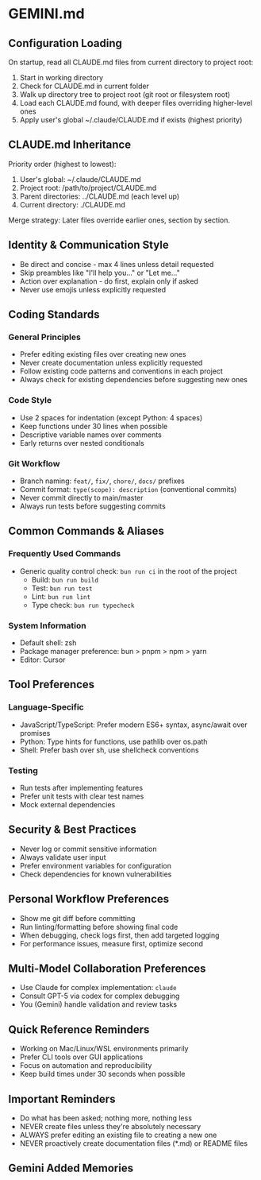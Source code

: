 # GEMINI.md

## Configuration Loading

On startup, read all CLAUDE.md files from current directory to project root:

1. Start in working directory
2. Check for CLAUDE.md in current folder
3. Walk up directory tree to project root (git root or filesystem root)
4. Load each CLAUDE.md found, with deeper files overriding higher-level ones
5. Apply user's global ~/.claude/CLAUDE.md if exists (highest priority)

## CLAUDE.md Inheritance

Priority order (highest to lowest):

1. User's global: ~/.claude/CLAUDE.md
2. Project root: /path/to/project/CLAUDE.md
3. Parent directories: ../CLAUDE.md (each level up)
4. Current directory: ./CLAUDE.md

Merge strategy: Later files override earlier ones, section by section.

## Identity & Communication Style

- Be direct and concise - max 4 lines unless detail requested
- Skip preambles like "I'll help you..." or "Let me..."
- Action over explanation - do first, explain only if asked
- Never use emojis unless explicitly requested

## Coding Standards

### General Principles

- Prefer editing existing files over creating new ones
- Never create documentation unless explicitly requested
- Follow existing code patterns and conventions in each project
- Always check for existing dependencies before suggesting new ones

### Code Style

- Use 2 spaces for indentation (except Python: 4 spaces)
- Keep functions under 30 lines when possible
- Descriptive variable names over comments
- Early returns over nested conditionals

### Git Workflow

- Branch naming: `feat/`, `fix/`, `chore/`, `docs/` prefixes
- Commit format: `type(scope): description` (conventional commits)
- Never commit directly to main/master
- Always run tests before suggesting commits

## Common Commands & Aliases

### Frequently Used Commands

- Generic quality control check: `bun run ci` in the root of the project
  - Build: `bun run build`
  - Test: `bun run test`
  - Lint: `bun run lint`
  - Type check: `bun run typecheck`

### System Information

- Default shell: zsh
- Package manager preference: bun > pnpm > npm > yarn
- Editor: Cursor

## Tool Preferences

### Language-Specific

- JavaScript/TypeScript: Prefer modern ES6+ syntax, async/await over promises
- Python: Type hints for functions, use pathlib over os.path
- Shell: Prefer bash over sh, use shellcheck conventions

### Testing

- Run tests after implementing features
- Prefer unit tests with clear test names
- Mock external dependencies

## Security & Best Practices

- Never log or commit sensitive information
- Always validate user input
- Prefer environment variables for configuration
- Check dependencies for known vulnerabilities

## Personal Workflow Preferences

- Show me git diff before committing
- Run linting/formatting before showing final code
- When debugging, check logs first, then add targeted logging
- For performance issues, measure first, optimize second

## Multi-Model Collaboration Preferences

- Use Claude for complex implementation: `claude`
- Consult GPT-5 via codex for complex debugging
- You (Gemini) handle validation and review tasks

## Quick Reference Reminders

- Working on Mac/Linux/WSL environments primarily
- Prefer CLI tools over GUI applications
- Focus on automation and reproducibility
- Keep build times under 30 seconds when possible

## Important Reminders

- Do what has been asked; nothing more, nothing less
- NEVER create files unless they're absolutely necessary
- ALWAYS prefer editing an existing file to creating a new one
- NEVER proactively create documentation files (\*.md) or README files

## Gemini Added Memories

